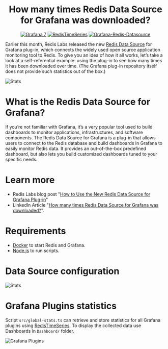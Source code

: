 <h1 align="center">How many times Redis Data Source for Grafana was downloaded?</h1>

<div id="badges" align="center">

[![Grafana 7](https://img.shields.io/badge/Grafana-7-blue)](https://www.grafana.com)
[![RedisTimeSeries](https://img.shields.io/badge/RedisTimeSeries-inspired-yellowgreen)](https://oss.redislabs.com/redistimeseries/)
[![Grafana-Redis-Datasource](https://img.shields.io/badge/GrafanaRedisDatasource-powered-red)](https://github.com/RedisTimeSeries/grafana-redis-datasource)

</div>

Earlier this month, Redis Labs released the new [Redis Data Source](https://grafana.com/grafana/plugins/redis-datasource) for Grafana plug-in, which connects the widely used open source application monitoring tool to Redis. To give you an idea of how it all works, let’s take a look at a self-referential example: using the plug-in to see how many times it has been downloaded over time. (The Grafana plug-in repository itself does not provide such statistics out of the box.)

![Stats](https://github.com/mikhailredis/grafana-plugin-stats/blob/master/images/redis-datasource-stats.png)

# What is the Redis Data Source for Grafana?

If you’re not familiar with Grafana, it’s a very popular tool used to build dashboards to monitor applications, infrastructures, and software components. The Redis Data Source for Grafana is a plug-in that allows users to connect to the Redis database and build dashboards in Grafana to easily monitor Redis data. It provides an out-of-the-box predefined dashboard, but also lets you build customized dashboards tuned to your specific needs.

# Learn more

- Redis Labs blog post "[How to Use the New Redis Data Source for Grafana Plug-in](https://redislabs.com/blog/how-to-use-the-new-redis-data-source-for-grafana-plug-in/)"
- LinkedIn Article "[How many times Redis Data Source for Grafana was downloaded?](https://www.linkedin.com/pulse/how-many-times-redis-datasource-grafana-downloaded-mikhail-volkov)".

# Requirements

- [Docker](https://docker.com) to start Redis and Grafana.
- [Node.js](https://nodejs.org) to run scripts.

# Data Source configuration

![Stats](https://github.com/mikhailredis/grafana-plugin-stats/blob/master/images/redis-datasource.png)

# Grafana Plugins statistics

Script `src/global-stats.ts` can retrieve and store statistics for all Grafana plugins using [RedisTimeSeries](https://oss.redislabs.com/redistimeseries/). To display the collected data use Dashboards in `Dashboard/` folder.

![Grafana Plugins](https://github.com/mikhailredis/grafana-plugin-stats/blob/master/images/grafana-plugins.png)
